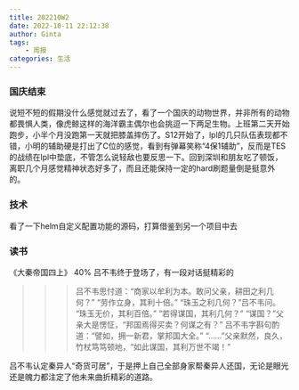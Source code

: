 ```yaml
---
title: 202210W2
date: 2022-10-11 22:12:38
author: Ginta
tags:
    - 周报
categories: 生活
---
```

### 国庆结束
说短不短的假期没什么感觉就过去了，看了一个国庆的动物世界，并非所有的动物都畏惧人类，像虎鲸这样的海洋霸主偶尔也会挑逗一下两足生物。上班第二天开始跑步，小半个月没跑第一天就把膝盖摔伤了。S12开始了，lpl的几只队伍表现都不错，小明的辅助硬是打出了C位的感觉，看到有弹幕笑称“4保1辅助”，反而是TES的战绩在lpl中垫底，不管怎么说轻敌也要反思一下。回到深圳和朋友吃了顿饭，离职几个月感觉精神状态好多了，而且还能保持一定的hard刷题量倒是挺意外的。

### 技术
看了一下helm自定义配置功能的源码，打算借鉴到另一个项目中去

### 读书
《大秦帝国四上》 40%
吕不韦终于登场了，有一段对话挺精彩的
>>>吕不韦思忖道：“商家以牟利为本。敢问父亲，耕田之利几何？”
“劳作立身，其利十倍。”
“珠玉之利几何？”吕不韦问。
“珠玉无价，其利百倍。”
“若得谋国，其利几何？”
“谋国？”父亲大是愣怔，“邦国焉得买卖？何谋之有？”
吕不韦字斟句酌道：“譬如，拥一新君，掌邦国大全。”
“……”父亲默然，良久，竹杖笃笃顿地，“如此谋国，其利万世不竭！”

吕不韦认定秦异人“奇货可居”，于是押上自己全部身家帮秦异人还国，无论是眼光还是魄力都注定了他未来曲折精彩的道路。
